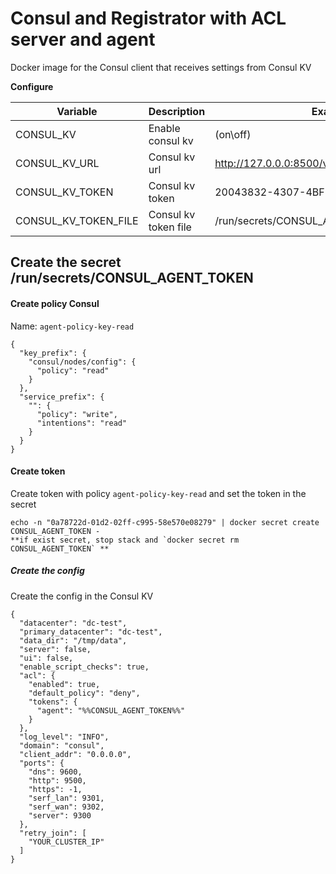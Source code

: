 # Consul and Registrator with ACL server and agent

Docker image for the Consul client that receives settings from Consul KV

**Configure**

| Variable             | Description          | Example                                         |
|----------------------|----------------------|-------------------------------------------------|
| CONSUL_KV            | Enable consul kv     | (on\off)                                        |
| CONSUL_KV_URL        | Consul kv url        | http://127.0.0.0:8500/v1/kv/consul/nodes/config |
| CONSUL_KV_TOKEN      | Consul kv token      | 20043832-4307-4BF5-8848-F728172085B8            |
| CONSUL_KV_TOKEN_FILE | Consul kv token file | /run/secrets/CONSUL_AGENT_TOKEN                 |

## Create the secret /run/secrets/CONSUL_AGENT_TOKEN

#### Create policy Consul

Name: `agent-policy-key-read`

```console
{
  "key_prefix": {
    "consul/nodes/config": {
      "policy": "read"
    }
  },
  "service_prefix": {
    "": {
      "policy": "write",
      "intentions": "read"
    }
  }
}
```

#### Create token

Create token with policy `agent-policy-key-read` and set the token in the secret

```console
echo -n "0a78722d-01d2-02ff-c995-58e570e08279" | docker secret create CONSUL_AGENT_TOKEN -
**if exist secret, stop stack and `docker secret rm CONSUL_AGENT_TOKEN` **
```

##### Create the config

Create the config in the Consul KV

```console
{
  "datacenter": "dc-test",
  "primary_datacenter": "dc-test",
  "data_dir": "/tmp/data",
  "server": false,
  "ui": false,
  "enable_script_checks": true,
  "acl": {
    "enabled": true,
    "default_policy": "deny",
    "tokens": {
      "agent": "%%СONSUL_AGENT_TOKEN%%"
    }
  },
  "log_level": "INFO",
  "domain": "consul",
  "client_addr": "0.0.0.0",
  "ports": {
    "dns": 9600,
    "http": 9500,
    "https": -1,
    "serf_lan": 9301,
    "serf_wan": 9302,
    "server": 9300
  },
  "retry_join": [
    "YOUR_CLUSTER_IP"
  ]
}
```




